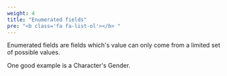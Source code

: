 ```yaml
---
weight: 4
title: "Enumerated fields"
pre: "<b class='fa fa-list-ol'></b> "
---
```


Enumerated fields are fields which's value can only come from a limited set of possible values.

One good example is a Character's Gender.
